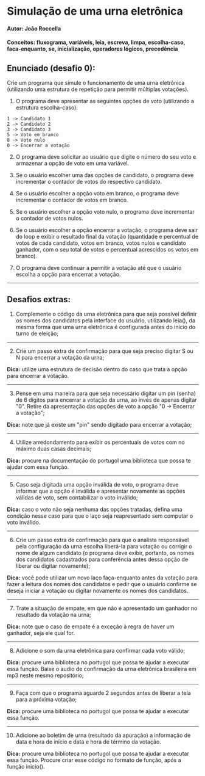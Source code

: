 # Simulação de uma urna eletrônica

#### Autor: João Roccella

#### Conceitos: fluxograma, variáveis, leia, escreva, limpa, escolha-caso, faca-enquanto, se, inicialização, operadores lógicos, precedência

## Enunciado (desafio 0):

Crie um programa que simule o funcionamento de uma urna eletrônica (utilizando uma estrutura de repetição para permitir múltiplas votações). 

1. O programa deve apresentar as seguintes opções de voto (utilizando a estrutura escolha-caso):

```
1 -> Candidato 1
2 -> Candidato 2
3 -> Candidato 3
5 -> Voto em branco
8 -> Voto nulo
0 -> Encerrar a votação
```
  
2. O programa deve solicitar ao usuário que digite o número do seu voto e armazenar a opção de voto em uma variável. 

3. Se o usuário escolher uma das opções de candidato, o programa deve incrementar o contador de votos do respectivo candidato. 

4. Se o usuário escolher a opção voto em branco, o programa deve incrementar o contador de votos em branco. 

5. Se o usuário escolher a opção voto nulo, o programa deve incrementar o contador de votos nulos. 

6. Se o usuário escolher a opção encerrar a votação, o programa deve sair do loop e exibir o resultado final da votação (quantidade e percentual de votos de cada candidato, votos em branco, votos nulos e candidato ganhador, com o seu total de votos e percentual acrescidos os votos em branco).
  
7. O programa deve continuar a permitir a votação até que o usuário escolha a opção para encerrar a votação.

---------------------------------------------------------------------------

## Desafios extras:

1. Complemente o código da urna eletrônica para que seja possível definir os nomes dos candidatos pela interface do usuário, utilizando leia(), da mesma forma que uma urna eletrônica é configurada antes do início do turno de eleição;

----------------------------------------------------------------------------

2. Crie um passo extra de confirmação para que seja preciso digitar S ou N para encerrar a votação da urna;

**Dica:** utilize uma estrutura de decisão dentro do caso que trata a opção para encerrar a votação.

----------------------------------------------------------------------------

3. Pense em uma maneira para que seja necessário digitar um pin (senha) de 6 dígitos para encerrar a votação da urna, ao invés de apenas digitar "0". Retire da apresentação das opções de voto a opção "0 -> Encerrar a votação";

**Dica:** note que já existe um "pin" sendo digitado para encerrar a votação;

----------------------------------------------------------------------------

4. Utilize arredondamento para exibir os percentuais de votos com no máximo duas casas decimais; 

**Dica:** procure na documentação do portugol uma biblioteca que possa te ajudar com essa função.

----------------------------------------------------------------------------

5. Caso seja digitada uma opção inválida de voto, o programa deve informar que a opção é inválida e apresentar novamente as opções válidas de voto, sem contabilizar o voto inválido;

**Dica:** caso o voto não seja nenhuma das opções tratadas, defina uma condição nesse caso para que o laço seja reapresentado sem computar o voto inválido.

----------------------------------------------------------------------------

6. Crie um passo extra de confirmação para que o analista responsável pela configuração da urna escolha liberá-la para votação ou corrigir o nome de algum candidato (o programa deve exibir, portanto, os nomes dos candidatos cadastrados para conferência antes dessa opção de liberar ou digitar novamente);

**Dica:** você pode utilizar um novo laço faça-enquanto antes da votação para fazer a leitura dos nomes dos candidatos e pedir que o usuário confirme se deseja iniciar a votação ou digitar novamente os nomes dos candidatos.

----------------------------------------------------------------------------

7. Trate a situação de empate, em que não é apresentado um ganhador no resultado da votação na urna;

**Dica:** note que o caso de empate é a exceção à regra de haver um ganhador, seja ele qual for.

----------------------------------------------------------------------------

8. Adicione o som da urna eletrônica para confirmar cada voto válido;

**Dica:** procure uma biblioteca no portugol que possa te ajudar a executar essa função. Baixe o audio de confirmação da urna eletrônica brasileira em mp3 neste mesmo repositório;

----------------------------------------------------------------------------

9. Faça com que o programa aguarde 2 segundos antes de liberar a tela para a próxima votação;

**Dica:** procure uma biblioteca no portugol que possa te ajudar a executar essa função.

----------------------------------------------------------------------------

10. Adicione ao boletim de urna (resultado da apuração) a informação de data e hora de início e data e hora de término da votação.

**Dica:** procure uma biblioteca no portugol que possa te ajudar a executar essa função. Procure criar esse código no formato de função, após a função inicio().
